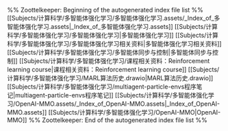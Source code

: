%% Zoottelkeeper: Beginning of the autogenerated index file list  %%
 [[Subjects/计算科学/多智能体强化学习/多智能体强化学习.assets/_Index_of_多智能体强化学习.assets|_Index_of_多智能体强化学习.assets]]
 [[Subjects/计算科学/多智能体强化学习/多智能体强化学习|多智能体强化学习]]
 [[Subjects/计算科学/多智能体强化学习/多智能体强化学习相关资料|多智能体强化学习相关资料]]
 [[Subjects/计算科学/多智能体强化学习/多智能体同步与控制|多智能体同步与控制]]
 [[Subjects/计算科学/多智能体强化学习/课程相关资料：Reinforcement learning course|课程相关资料：Reinforcement learning course]]
 [[Subjects/计算科学/多智能体强化学习/MARL算法历史.drawio|MARL算法历史.drawio]]
 [[Subjects/计算科学/多智能体强化学习/multiagent-particle-envs程序笔记|multiagent-particle-envs程序笔记]]
 [[Subjects/计算科学/多智能体强化学习/OpenAI-MMO.assets/_Index_of_OpenAI-MMO.assets|_Index_of_OpenAI-MMO.assets]]
 [[Subjects/计算科学/多智能体强化学习/OpenAI-MMO|OpenAI-MMO]]
%% Zoottelkeeper: End of the autogenerated index file list  %%
